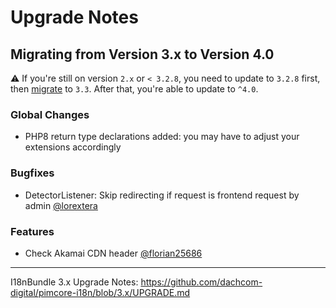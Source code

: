 # Upgrade Notes

## Migrating from Version 3.x to Version 4.0
⚠️ If you're still on version `2.x` or `< 3.2.8`, you need to update to `3.2.8` first, then [migrate](https://github.com/dachcom-digital/pimcore-i18n/blob/3.x/UPGRADE.md) to `3.3`. After that, you're able to update to `^4.0`.

### Global Changes
- PHP8 return type declarations added: you may have to adjust your extensions accordingly

### Bugfixes
- DetectorListener: Skip redirecting if request is frontend request by admin [@lorextera](https://github.com/dachcom-digital/pimcore-i18n/pull/83)

### Features
- Check Akamai CDN header [@florian25686](https://github.com/dachcom-digital/pimcore-i18n/pull/76/files)

***

I18nBundle 3.x Upgrade Notes: https://github.com/dachcom-digital/pimcore-i18n/blob/3.x/UPGRADE.md